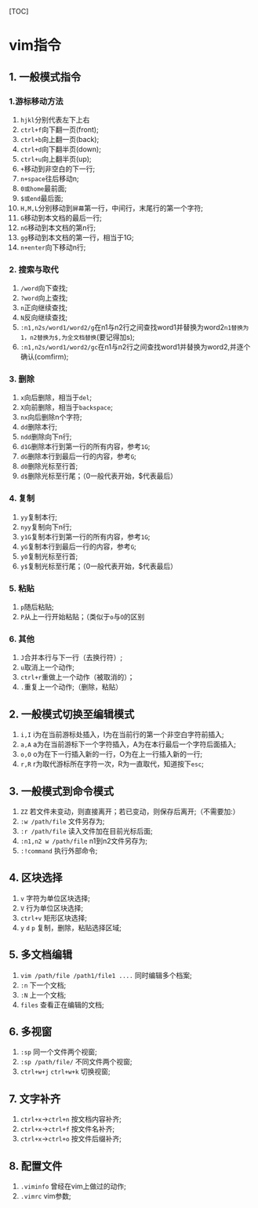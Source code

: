 [TOC]
# vim指令
## 1. 一般模式指令
### 1.游标移动方法
1. `hjkl`分别代表左下上右
1. `ctrl+f`向下翻一页(front);
2. `ctrl+b`向上翻一页(back);
3. `ctrl+d`向下翻半页(down);
4. `ctrl+u`向上翻半页(up);
5.  `+`移动到非空白的下一行;
6.  `n+space`往后移动n;
7.  `0或home`最前面;
8.  `$或end`最后面;
9. `H,M,L`分别移动到`屏幕`第一行，中间行，末尾行的第一个字符;
10.  `G`移动到本文档的最后一行;
11.  `nG`移动到本文档的第n行;
12.  `gg`移动到本文档的第一行，相当于1G;
13.  `n+enter`向下移动n行;

### 2. 搜索与取代
1. `/word`向下查找;
2. `?word`向上查找;
3. `n`正向继续查找;
4.  `N`反向继续查找;
5. `:n1,n2s/word1/word2/g`在n1与n2行之间查找word1并替换为word2`n1替换为1，n2替换为$,为全文档替换`(要记得加s);
6. `:n1,n2s/word1/word2/gc`在n1与n2行之间查找word1并替换为word2,并逐个确认(comfirm);

### 3. 删除
1. `x`向后删除，相当于`del`;
2. `X`向前删除，相当于`backspace`;
3. `nx`向后删除n个字符;
4. `dd`删除本行;
5. `ndd`删除向下n行;
6. `d1G`删除本行到第一行的所有内容，参考`1G`;
7. `dG`删除本行到最后一行的内容，参考`G`;
8. `d0`删除光标至行首;
9.  `d$`删除光标至行尾；（0一般代表开始，$代表最后）

### 4. 复制
1. `yy`复制本行;
5. `nyy`复制向下n行;
6. `y1G`复制本行到第一行的所有内容，参考`1G`;
7. `yG`复制本行到最后一行的内容，参考`G`;
8. `y0`复制光标至行首;
9.  `y$`复制光标至行尾；（0一般代表开始，$代表最后）

### 5. 粘贴
1. `p`随后粘贴;
2. `P`从上一行开始粘贴；（类似于`o`与`O`的区别

### 6. 其他
1. `J`合并本行与下一行（去换行符）;
2. `u`取消上一个动作;
3. `ctrl+r`重做上一个动作（被取消的）；
4. `.`重复上一个动作;（删除，粘贴）

## 2. 一般模式切换至编辑模式
1. `i,I`    i为在当前游标处插入，I为在当前行的第一个非空白字符前插入;
2.  `a,A`   a为在当前游标下一个字符插入，A为在本行最后一个字符后面插入;
3.  `o,O`   o为在下一行插入新的一行，O为在上一行插入新的一行;
4.  `r,R`   r为取代游标所在字符一次，R为一直取代，知道按下`esc`;

## 3. 一般模式到命令模式
1.  `ZZ`    若文件未变动，则直接离开；若已变动，则保存后离开;（不需要加:）
6.  `:w /path/file`  文件另存为;
7.  `:r /path/file`  读入文件加在目前光标后面;
8.  `:n1,n2 w /path/file`   n1到n2文件另存为;
9.  `:!command` 执行外部命令;


## 4. 区块选择
1. `v`  字符为单位区块选择;
2.  `V` 行为单位区块选择;
3.  `ctrl+v`    矩形区块选择;
4.  `y` `d` `p` 复制，删除，粘贴选择区域;

## 5. 多文档编辑
1. `vim /path/file /path1/file1 ....`   同时编辑多个档案;
2.  `:n`    下一个文档;
3.  `:N`    上一个文档;
4.  `files` 查看正在编辑的文档;

## 6. 多视窗
1. `:sp`    同一个文件两个视窗;
2. `:sp /path/file/`    不同文件两个视窗;
3. `ctrl+w+j` `ctrl+w+k`    切换视窗;

## 7. 文字补齐
1. `ctrl+x`->`ctrl+n`    按文档内容补齐;
2. `ctrl+x`->`ctrl+f`   按文件名补齐;
3. `ctrl+x`->`ctrl+o`   按文件后缀补齐;

## 8. 配置文件
1. `.viminfo`   曾经在vim上做过的动作;
2. `.vimrc` vim参数;
